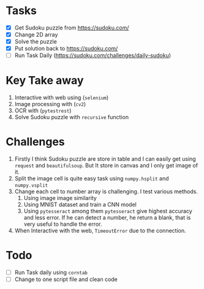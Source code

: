 # Tasks
- [x] Get Sudoku puzzle from https://sudoku.com/
- [x] Change 2D array
- [x] Solve the puzzle
- [x] Put solution back to https://sudoku.com/
- [ ] Run Task Daily (https://sudoku.com/challenges/daily-sudoku)
# Key Take away
1. Interactive with web using (`selenium`)
2. Image processing with (`cv2`)
3. OCR with (`pytestrest`)
4. Solve Sudoku puzzle with `recursive` function

# Challenges
1. Firstly I think Sudoku puzzle are store in table and I can easily get using `request` and `beautifulsoup`. But It store in canvas and I only get image of it.
2. Split the image  cell is quite easy task using `numpy.hsplit` and `numpy.vsplit` 
3. Change each cell to number array is challenging. I test various methods.
	1. Using image image similarity
	2. Using MNIST dataset and train a CNN model
	3. Using `pytesseract` 
	among them `pytesseract` give highest accuracy and less error. If he can detect a number, he return a blank, that is very useful to handle the error.
4. When Interactive with the web, `TimeoutError` due to the connection.
# Todo
- [ ] Run Task daily using `corntab`
- [ ] Change to one script file and clean code
